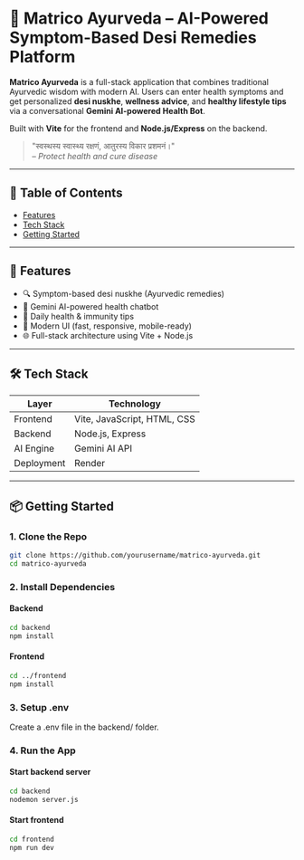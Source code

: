 # 🌿 Matrico Ayurveda – AI-Powered Symptom-Based Desi Remedies Platform

**Matrico Ayurveda** is a full-stack application that combines traditional Ayurvedic wisdom with modern AI. Users can enter health symptoms and get personalized **desi nuskhe**, **wellness advice**, and **healthy lifestyle tips** via a conversational **Gemini AI-powered Health Bot**.

Built with **Vite** for the frontend and **Node.js/Express** on the backend.

> "स्वस्थस्य स्वास्थ्य रक्षणं, आतुरस्य विकार प्रशमनं।"  
> *– Protect health and cure disease*

---

## 📌 Table of Contents

- [Features](#-features)
- [Tech Stack](#-tech-stack)
- [Getting Started](#-getting-started)

---

## 🚀 Features

- 🔍 Symptom-based desi nuskhe (Ayurvedic remedies)
- 🤖 Gemini AI-powered health chatbot
- 📅 Daily health & immunity tips
- 📱 Modern UI (fast, responsive, mobile-ready)
- 🌐 Full-stack architecture using Vite + Node.js

---

## 🛠️ Tech Stack

| Layer        | Technology                        |
|--------------|------------------------------------|
| Frontend     | Vite, JavaScript, HTML, CSS        |
| Backend      | Node.js, Express                   |
| AI Engine    | Gemini AI API                      |
| Deployment   | Render|

---

## 📦 Getting Started

### 1. Clone the Repo

```bash
git clone https://github.com/yourusername/matrico-ayurveda.git
cd matrico-ayurveda
```

### 2. Install Dependencies

#### Backend

```bash
cd backend
npm install
```

#### Frontend

```bash
cd ../frontend
npm install
```

### 3. Setup .env
Create a .env file in the backend/ folder.

### 4. Run the App

#### Start backend server

```bash
cd backend
nodemon server.js
```

#### Start frontend

```bash
cd frontend
npm run dev
```
